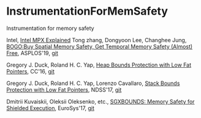 # InstrumentationForMemSafety

Instrumentation for memory safety 

Intel, [Intel MPX Explained](https://intel-mpx.github.io/)
Tong zhang, Dongyoon Lee, Changhee Jung, [BOGO:Buy Spatial Memory Safety, Get Temporal Memory Safety (Almost) Free](https://dl.acm.org/doi/10.1145/3297858.3304017), ASPLOS'19, [git](https://github.com/lzto/bogo)


Gregory J. Duck, Roland H. C. Yap, [Heap Bounds Protection with Low Fat Pointers](https://www.comp.nus.edu.sg/~gregory/papers/cc16lowfatptrs.pdf), CC'16, [git](https://github.com/GJDuck/LowFat)

Gregory J. Duck, Roland H. C. Yap, Lorenzo Cavallaro, [Stack Bounds Protection with Low Fat Pointers](https://www.comp.nus.edu.sg/~gregory/papers/ndss17stack.pdf), NDSS'17, [git](https://github.com/GJDuck/LowFat)

Dmitrii Kuvaiskii, Oleksii Oleksenko, etc., [SGXBOUNDS: Memory Safety for Shielded Execution](http://homepages.inf.ed.ac.uk/pbhatoti/papers/SGXBounds-EuroSys-2017.pdf), EuroSys'17, [git](https://github.com/tudinfse/sgxbounds)
